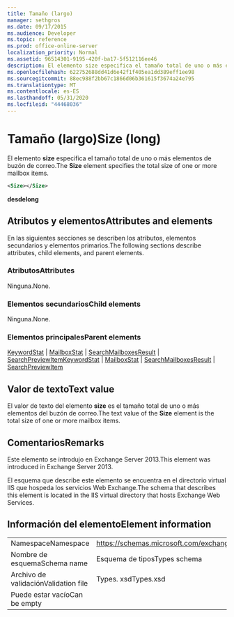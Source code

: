 ```yaml
---
title: Tamaño (largo)
manager: sethgros
ms.date: 09/17/2015
ms.audience: Developer
ms.topic: reference
ms.prod: office-online-server
localization_priority: Normal
ms.assetid: 96514301-9195-420f-ba17-5f512116ee46
description: El elemento size especifica el tamaño total de uno o más elementos de buzón de correo.
ms.openlocfilehash: 622752688dd41d6e42f1f405ea1dd389eff1ee98
ms.sourcegitcommit: 88ec988f2bb67c1866d06b361615f3674a24e795
ms.translationtype: MT
ms.contentlocale: es-ES
ms.lasthandoff: 05/31/2020
ms.locfileid: "44468036"
---
```

# <a name="size-long"></a><span data-ttu-id="62f27-103">Tamaño (largo)</span><span class="sxs-lookup"><span data-stu-id="62f27-103">Size (long)</span></span>

<span data-ttu-id="62f27-104">El elemento **size** especifica el tamaño total de uno o más elementos de buzón de correo.</span><span class="sxs-lookup"><span data-stu-id="62f27-104">The **Size** element specifies the total size of one or more mailbox items.</span></span> 
  
```XML
<Size></Size>
```

 <span data-ttu-id="62f27-105">**desde**</span><span class="sxs-lookup"><span data-stu-id="62f27-105">**long**</span></span>
## <a name="attributes-and-elements"></a><span data-ttu-id="62f27-106">Atributos y elementos</span><span class="sxs-lookup"><span data-stu-id="62f27-106">Attributes and elements</span></span>

<span data-ttu-id="62f27-107">En las siguientes secciones se describen los atributos, elementos secundarios y elementos primarios.</span><span class="sxs-lookup"><span data-stu-id="62f27-107">The following sections describe attributes, child elements, and parent elements.</span></span>
  
### <a name="attributes"></a><span data-ttu-id="62f27-108">Atributos</span><span class="sxs-lookup"><span data-stu-id="62f27-108">Attributes</span></span>

<span data-ttu-id="62f27-109">Ninguna.</span><span class="sxs-lookup"><span data-stu-id="62f27-109">None.</span></span>
  
### <a name="child-elements"></a><span data-ttu-id="62f27-110">Elementos secundarios</span><span class="sxs-lookup"><span data-stu-id="62f27-110">Child elements</span></span>

<span data-ttu-id="62f27-111">Ninguna.</span><span class="sxs-lookup"><span data-stu-id="62f27-111">None.</span></span>
  
### <a name="parent-elements"></a><span data-ttu-id="62f27-112">Elementos principales</span><span class="sxs-lookup"><span data-stu-id="62f27-112">Parent elements</span></span>

<span data-ttu-id="62f27-113">[KeywordStat](keywordstat.md)  |  [MailboxStat](mailboxstat.md)  |  [SearchMailboxesResult](searchmailboxesresult.md)  |  [SearchPreviewItem](searchpreviewitem.md)</span><span class="sxs-lookup"><span data-stu-id="62f27-113">[KeywordStat](keywordstat.md) | [MailboxStat](mailboxstat.md) | [SearchMailboxesResult](searchmailboxesresult.md) | [SearchPreviewItem](searchpreviewitem.md)</span></span>
  
## <a name="text-value"></a><span data-ttu-id="62f27-114">Valor de texto</span><span class="sxs-lookup"><span data-stu-id="62f27-114">Text value</span></span>

<span data-ttu-id="62f27-115">El valor de texto del elemento **size** es el tamaño total de uno o más elementos del buzón de correo.</span><span class="sxs-lookup"><span data-stu-id="62f27-115">The text value of the **Size** element is the total size of one or more mailbox items.</span></span> 
  
## <a name="remarks"></a><span data-ttu-id="62f27-116">Comentarios</span><span class="sxs-lookup"><span data-stu-id="62f27-116">Remarks</span></span>

<span data-ttu-id="62f27-117">Este elemento se introdujo en Exchange Server 2013.</span><span class="sxs-lookup"><span data-stu-id="62f27-117">This element was introduced in Exchange Server 2013.</span></span>
  
<span data-ttu-id="62f27-118">El esquema que describe este elemento se encuentra en el directorio virtual IIS que hospeda los servicios Web Exchange.</span><span class="sxs-lookup"><span data-stu-id="62f27-118">The schema that describes this element is located in the IIS virtual directory that hosts Exchange Web Services.</span></span>
  
## <a name="element-information"></a><span data-ttu-id="62f27-119">Información del elemento</span><span class="sxs-lookup"><span data-stu-id="62f27-119">Element information</span></span>

|||
|:-----|:-----|
|<span data-ttu-id="62f27-120">Namespace</span><span class="sxs-lookup"><span data-stu-id="62f27-120">Namespace</span></span>  <br/> |https://schemas.microsoft.com/exchange/services/2006/types  <br/> |
|<span data-ttu-id="62f27-121">Nombre de esquema</span><span class="sxs-lookup"><span data-stu-id="62f27-121">Schema name</span></span>  <br/> |<span data-ttu-id="62f27-122">Esquema de tipos</span><span class="sxs-lookup"><span data-stu-id="62f27-122">Types schema</span></span>  <br/> |
|<span data-ttu-id="62f27-123">Archivo de validación</span><span class="sxs-lookup"><span data-stu-id="62f27-123">Validation file</span></span>  <br/> |<span data-ttu-id="62f27-124">Types. xsd</span><span class="sxs-lookup"><span data-stu-id="62f27-124">Types.xsd</span></span>  <br/> |
|<span data-ttu-id="62f27-125">Puede estar vacío</span><span class="sxs-lookup"><span data-stu-id="62f27-125">Can be empty</span></span>  <br/> ||
   

